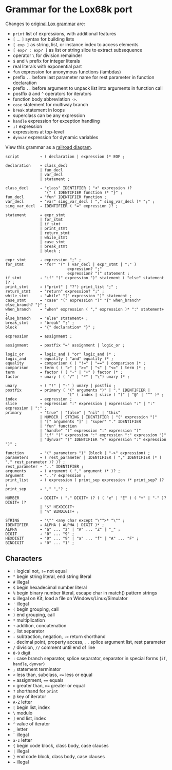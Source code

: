 # Grammar for the Lox68k port

Changes to [original Lox grammar](https://craftinginterpreters.com/appendix-i.html) are:
* `print` list of expressions, with additional features
* `[` ... `]` syntax for building lists
* `[ exp ]` as string, list, or instance index to access elements
* `[ exp? : exp? ]` as list or string slice to extract subsequence
* operator `\` for division remainder
* `$` and `%` prefix for integer literals
* real literals with exponential part
* `fun` expression for anonymous functions (lambdas)
* prefix `..` before last parameter name for rest parameter in function declaration
* prefix `..` before argument to unpack list into arguments in function call
* postfix `@` and `^` operators for iterators
* function body abbreviation `->`.
* `case` statement for multiway branch
* `break` statement in loops
* superclass can be any expression
* `handle` expression for exception handling
* `if` expression
* expressions at top-level
* `dynvar` expression for dynamic variables

View this grammar as a [railroad diagram](grammar.html).

``` ebnf
script         → ( declaration | expression )* EOF ;

declaration    → class_decl
               | fun_decl
               | var_decl
               | statement ;

class_decl     → "class" IDENTIFIER ( "<" expression )?
                 "{" ( IDENTIFIER function )* "}" ;
fun_decl       → "fun" IDENTIFIER function ;
var_decl       → "var" sing_var_decl ( "," sing_var_decl )* ";" ;
sing_var_decl  → IDENTIFIER ( "=" expression )? ;

statement      → expr_stmt
               | for_stmt
               | if_stmt
               | print_stmt
               | return_stmt
               | while_stmt
               | case_stmt
               | break_stmt
               | block ;

expr_stmt      → expression ";" ;
for_stmt       → "for" "(" ( var_decl | expr_stmt | ";" )
                           expression? ";"
                           expression? ")" statement ;
if_stmt        → "if" "(" expression ")" statement ( "else" statement )? ;
print_stmt     → ("print" | "?") print_list ";" ;
return_stmt    → "return" expression? ";" ;
while_stmt     → "while" "(" expression ")" statement ;
case_stmt      → "case" "(" expression ")" "{" when_branch* else_branch? "}" ;
when_branch    → "when" expression ( "," expression )* ":" statement+ ;
else_branch    → "else" statement+ ;
break_stmt     → "break" ";" ;
block          → "{" declaration* "}" ;

expression     → assignment ;

assignment     → postfix "=" assignment | logic_or ;

logic_or       → logic_and ( "or" logic_and )* ;
logic_and      → equality ( "and" equality )* ;
equality       → comparison ( ( "!=" | "==" ) comparison )* ;
comparison     → term ( ( ">" | ">=" | "<" | "<=" ) term )* ;
term           → factor ( ( "-" | "+" ) factor )* ;
factor         → unary ( ( "/" | "*" | "\") unary )* ;

unary          → ( "!" | "-" ) unary | postfix ;
postfix        → primary ( "(" arguments ")" | "." IDENTIFIER |
                           "[" ( index | slice ) "]" | "@" | "^" )* ;
index          → expression ;
slice          → expression ":" expression | expression ":" | ":" expression | ":" ;
primary        → "true" | "false" | "nil" | "this"
               | NUMBER | STRING | IDENTIFIER | "(" expression ")"
               | "[" arguments "]" | "super" "." IDENTIFIER
               | "fun" function
               | "handle" "(" expression ":" expression ")"
               | "if" "(" expression ":" expression ":" expression ")"
               | "dynvar" "(" IDENTIFIER "=" expression ":" expression ")" ;

function       → "(" parameters ")" (block | "->" expression) ;
parameters     → ( rest_parameter | IDENTIFIER ( "," IDENTIFIER )* ( "," rest_parameter )? )? ;
rest_parameter → ".." IDENTIFIER ;
arguments      → ( argument ( "," argument )* )? ;
argument       → ".."? expression ;
print_list     → ( expression ( print_sep expression )* print_sep? )? ;
print_sep      → "," ","? ;

NUMBER         → DIGIT+ ( "." DIGIT+ )? ( ( "e" | "E" ) ( "+" | "-" )? DIGIT+ )?
               | "$" HEXDIGIT+
               | "%" BINDIGIT+ ;
 
STRING         → "\"" <any char except "\"">* "\"" ;
IDENTIFIER     → ALPHA ( ALPHA | DIGIT )* ;
ALPHA          → "a" ... "z" | "A" ... "Z" | "_" ;
DIGIT          → "0" ... "9" ;
HEXDIGIT       → "0" ... "9" | "a" ... "f" | "A" ... "F" ;
BINDIGIT       → "0" ... "1" ;
```
## Characters

* `!` logical not, `!=` not equal
* `"` begin string literal, end string literal
* `#` illegal
* `$` begin hexadecimal number literal
* `%` begin binary number literal, escape char in match() pattern strings
* `&` illegal on Kit, load a file on Windows/Linux/Simulator
* `'` illegal
* `(` begin grouping, call
* `)` end grouping, call
* `*` multiplication
* `+` addition, concatenation
* `,` list separator
* `-` subtraction, negation, `->` return shorthand
* `.` decimal point, property access, `..` splice argument list, rest parameter
* `/` division, `//` comment until end of line
* `0-9` digit
* `:` case branch separator, splice separator, separator in special forms (`if`, `handle`, `dynvar`)
* `;` statement terminator
* `<` less than, subclass, `<=` less or equal
* `=` assignment, `==` equals
* `>` greater than, `>=` greater or equal
* `?` shorthand for `print`
* `@` key of iterator
* `A-Z` letter
* `[` begin list, index
* `\` modulo
* `]` end list, index
* `^` value of iterator
* `_` letter
* `` ` `` illegal
* `a-z` letter
* `{` begin code block, class body, case clauses
* `|` illegal
* `}` end code block, class body, case clauses
* `~` illegal
